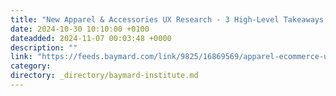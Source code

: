 ```yaml
---
title: "New Apparel & Accessories UX Research - 3 High-Level Takeaways from 1,765 Hours of Testing"
date: 2024-10-30 10:10:00 +0100
dateadded: 2024-11-07 00:03:48 +0000
description: ""
link: "https://feeds.baymard.com/link/9825/16869569/apparel-ecommerce-ux-research-launch"
category:
directory: _directory/baymard-institute.md
---
```


